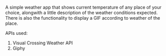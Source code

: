 A simple weather app that shows current temperature of any place of your choice, alongwith a little description
of the weather conditions expected. There is also the functionality to display a GIF according to weather of the place.

APIs used:
1) Visual Crossing Weather API
2) Giphy
